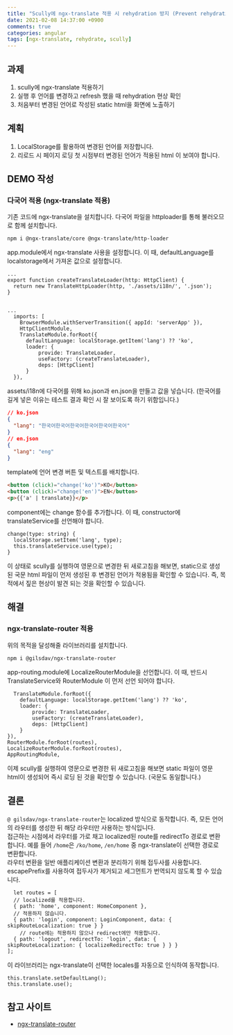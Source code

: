 ```yaml
---
title: "Scully에 ngx-translate 적용 시 rehydration 방지 (Prevent rehydration using ngx-translate on scully)"
date: 2021-02-08 14:37:00 +0900
comments: true
categories: angular
tags: [ngx-translate, rehydrate, scully]
---
```



## 과제
1. scully에 ngx-translate 적용하기<br/>
2. 실행 후 언어를 변경하고 refresh 했을 때 rehydration 현상 확인<br/>
3. 처음부터 변경된 언어로 작성된 static html을 화면에 노출하기<br/>




## 계획
1. LocalStorage를 활용하여 변경된 언어를 저장합니다.<br/>
2. 리로드 시 페이지 로딩 첫 시점부터 변경된 언어가 적용된 html 이 보여야 합니다.<br/>



## DEMO 작성
### 다국어 적용 (ngx-translate 적용)
기존 코드에 ngx-translate을 설치합니다. 다국어 파일을 httploader를 통해 불러오므로 함께 설치합니다.<br/>

```
npm i @ngx-translate/core @ngx-translate/http-loader
```

app.module에서 ngx-translate 사용을 설정합니다. 이 때, defaultLanguage를 localstorage에서 가져온 값으로 설정합니다. 

```tsx
...
export function createTranslateLoader(http: HttpClient) {
  return new TranslateHttpLoader(http, './assets/i18n/', '.json');
}
 
 
...
  imports: [
    BrowserModule.withServerTransition({ appId: 'serverApp' }),
    HttpClientModule,
    TranslateModule.forRoot({
      defaultLanguage: localStorage.getItem('lang') ?? 'ko',
      loader: {
          provide: TranslateLoader,
          useFactory: (createTranslateLoader),
          deps: [HttpClient]
      }
  }),
```

assets/i18n에 다국어를 위해 ko.json과 en.json을 만들고 값을 넣습니다. (한국어를 길게 넣은 이유는 테스트 결과 확인 시 잘 보이도록 하기 위함입니다.)

```json
// ko.json
{
  "lang": "한국어한국어한국어한국어한국어한국어"
}
// en.json
{
  "lang": "eng"
}
```

template에 언어 변경 버튼 및 텍스트를 배치합니다.

```html
<button (click)="change('ko')">KO</button>
<button (click)="change('en')">EN</button>
<p>{{'a' | translate}}</p>
```

component에는 change 함수를 추가합니다. 이 때, constructor에 translateService를 선언해야 합니다.

```tsx
change(type: string) {
  localStorage.setItem('lang', type);
  this.translateService.use(type);
}
```

이 상태로 scully를 실행하여 영문으로 변경한 뒤 새로고침을 해보면, static으로 생성된 국문 html 파일이 먼저 생성된 후 변경된 언어가 적용됨을 확인할 수 있습니다. 즉, 목적에서 짚은 현상이 발견 되는 것을 확인할 수 있습니다.


## 해결
### ngx-translate-router 적용
위의 목적을 달성해줄 라이브러리를 설치합니다.

```
npm i @gilsdav/ngx-translate-router
```

app-routing.module에 LocalizeRouterModule을 선언합니다. 이 때, 반드시 TranslateService와 RouterModule 이 먼저 선언 되어야 합니다.

```tsx
  TranslateModule.forRoot({
    defaultLanguage: localStorage.getItem('lang') ?? 'ko',
    loader: {
        provide: TranslateLoader,
        useFactory: (createTranslateLoader),
        deps: [HttpClient]
    }
}),
RouterModule.forRoot(routes),
LocalizeRouterModule.forRoot(routes),
AppRoutingModule,
```

이제 scully를 실행하여 영문으로 변경한 뒤 새로고침을 해보면 static 파일이 영문 html이 생성되어 즉시 로딩 된 것을 확인할 수 있습니다. (국문도 동일합니다.)


## 결론
`@ gilsdav/ngx-translate-router`는 localized 방식으로 동작합니다. 즉, 모든 언어의 라우터를 생성한 뒤 해당 라우터만 사용하는 방식입니다.<br/>
접근하는 시점에서 라우터를 가로 채고 localized된 route를 redirectTo 경로로 변환합니다.  예를 들어 `/home`은 `/ko/home`, `/en/home` 중 ngx-translate이 선택한 경로로 변환합니다. <br/>
라우터 변환을 일반 애플리케이션 변환과 분리하기 위해 접두사를 사용합니다. escapePrefix를 사용하여 접두사가 제거되고 세그먼트가 번역되지 않도록 할 수 있습니다. <br/>

```tsx
  let routes = [
  // localized를 적용합니다.
  { path: 'home', component: HomeComponent },
  // 적용하지 않습니다.
  { path: 'login', component: LoginComponent, data: { skipRouteLocalization: true } }
    // route에는 적용하지 않으나 redirect에만 적용합니다.
  { path: 'logout', redirectTo: 'login', data: { skipRouteLocalization: { localizeRedirectTo: true } } }
];
```

이 라이브러리는 ngx-translate이 선택한 locales를 자동으로 인식하여 동작합니다.

```tsx
this.translate.setDefaultLang();
this.translate.use();
```




## 참고 사이트
- [ngx-translate-router](https://github.com/gilsdav/ngx-translate-router)

